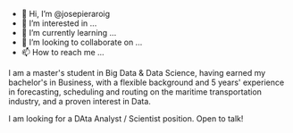 - 👋 Hi, I’m @josepieraroig
- 👀 I’m interested in ...
- 🌱 I’m currently learning ...
- 💞️ I’m looking to collaborate on ...
- 📫 How to reach me ...

<!---
josepieraroig/josepieraroig is a ✨ special ✨ repository because its `README.md` (this file) appears on your GitHub profile.
You can click the Preview link to take a look at your changes.
--->
I am a master's student in Big Data & Data Science, having earned my bachelor's in Business, with a flexible background and 5 years' experience in forecasting, scheduling and routing on the maritime
transportation industry, and a proven interest in Data.

I am looking for a DAta Analyst / Scientist position. Open to talk!
